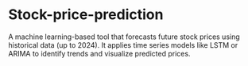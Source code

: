 # Stock-price-prediction
A machine learning-based tool that forecasts future stock prices using historical data (up to 2024). It applies time series models like LSTM or ARIMA to identify trends and visualize predicted prices.
